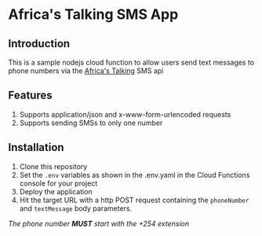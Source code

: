 # Africa's Talking SMS App

## Introduction

This is a sample nodejs cloud function to allow users send text messages to phone numbers via the [Africa's Talking](https://africastalking.com/) SMS api

## Features
  1. Supports application/json and x-www-form-urlencoded requests
  2. Supports sending SMSs to only one number

## Installation
  1. Clone this repository
  2. Set the `.env` variables as shown in the .env.yaml in the Cloud Functions console for your project
  3. Deploy the application
  4. Hit the target URL with a http POST request containing the `phoneNumber` and `textMessage` body parameters.

  *The phone number **MUST** start with the +254 extension*
